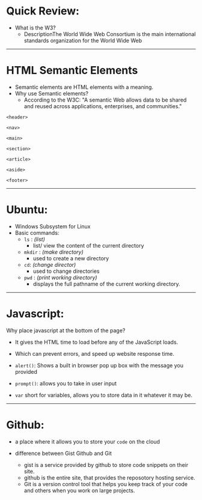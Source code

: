# Quick Review:
 
 - What is the W3?
   - DescriptionThe World Wide Web Consortium is the main international standards organization for the World Wide Web
____
# HTML Semantic Elements

- Semantic elements are HTML elements with a meaning.
- Why use Semantic elements?
  - According to the W3C: "A semantic Web allows data to be shared and reused across applications, enterprises, and communities."
  
```<header>```

```<nav>```

```<main>``` 

```<section>```

```<article>```

```<aside>```

```<footer>```
____

# Ubuntu:

- Windows Subsystem for Linux
- Basic commands:
  - ```ls``` : _(list)_
    - list/ view the content of the current directory
  - ```mkdir``` : _(make directory)_
    - used to create a new directory 
  - ```cd```: _(change director)_
    - used to change directories
  - ```pwd``` : _(print working directory)_
    - displays the full pathname of the current working directory.
____

# Javascript:

Why place javascript at the bottom of the page?

- It gives the HTML time to load before any of the JavaScript loads.
- Which can prevent errors, and speed up website response time.

- ```alert()```: Shows a built in browser pop up box with the message you provided
- ```prompt()```: allows you to take in user input
- ```var``` short for variables, allows you to store data in it whatever it may be.
____

# Github:

- a place where it allows you to store your ```code``` on the cloud 

- difference between Gist Github and Git
   - gist is a service provided by github to store code snippets on their site.
   - github is the entire site, that provides the reposotory hosting service.
   - Git is a version control tool that helps you keep track of your code and others when you work on large projects.